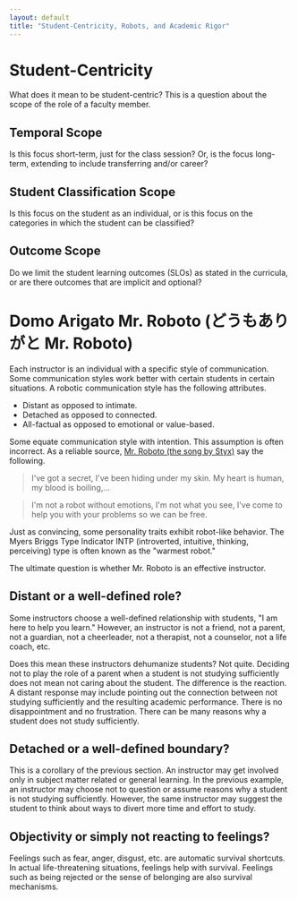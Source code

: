 ```yaml
---
layout: default
title: "Student-Centricity, Robots, and Academic Rigor"
---
```


# Student-Centricity

What does it mean to be student-centric? This is a question about the scope of the role of a faculty member.

## Temporal Scope

Is this focus short-term, just for the class session? Or, is the focus long-term, extending to include transferring and/or career?

## Student Classification Scope

Is this focus on the student as an individual, or is this focus on the categories in which the student can be classified?

## Outcome Scope

Do we limit the student learning outcomes (SLOs) as stated in the curricula, or are there outcomes that are implicit and optional?

# Domo Arigato Mr. Roboto (どうもありがと Mr. Roboto)

Each instructor is an individual with a specific style of communication. Some communication styles work better with certain students in certain situations. A robotic communication style has the following attributes.

* Distant as opposed to intimate.
* Detached as opposed to connected.
* All-factual as opposed to emotional or value-based.

Some equate communication style with intention. This assumption is often incorrect. As a reliable source, [Mr. Roboto (the song by Styx)](https://youtu.be/uc6f_2nPSX8?si=r0Du-WodxAiX77y4) say the following.

> I've got a secret, I've been hiding under my skin. My heart is human, my blood is boiling,...

> I'm not a robot without emotions, I'm not what you see, I've come to help you with your problems so we can be free.

Just as convincing, some personality traits exhibit robot-like behavior. The Myers Briggs Type Indicator INTP (introverted, intuitive, thinking, perceiving) type is often known as the "warmest robot."

The ultimate question is whether Mr. Roboto is an effective instructor.

## Distant or a well-defined role?

Some instructors choose a well-defined relationship with students, "I am here to help you learn." However, an instructor is not a friend, not a parent, not a guardian, not a cheerleader, not a therapist, not a counselor, not a life coach, etc.

Does this mean these instructors dehumanize students? Not quite. Deciding not to play the role of a parent when a student is not studying sufficiently does not mean not caring about the student. The difference is the reaction. A distant response may include pointing out the connection between not studying sufficiently and the resulting academic performance. There is no disappointment and no frustration. There can be many reasons why a student does not study sufficiently.

## Detached or a well-defined boundary?

This is a corollary of the previous section. An instructor may get involved only in subject matter related or general learning. In the previous example, an instructor may choose not to question or assume reasons why a student is not studying sufficiently. However, the same instructor may suggest the student to think about ways to divert more time and effort to study. 

## Objectivity or simply not reacting to feelings?

Feelings such as fear, anger, disgust, etc. are automatic survival shortcuts. In actual life-threatening situations, feelings help with survival. Feelings such as being rejected or the sense of belonging are also survival mechanisms. 


